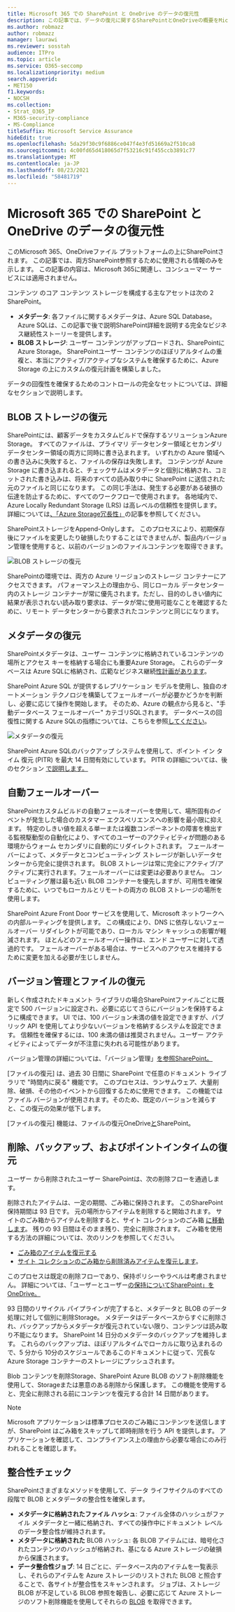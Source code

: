 ```yaml
---
title: Microsoft 365 での SharePoint と OneDrive のデータの復元性
description: この記事では、データの復元に関するSharePointとOneDriveの概要をMicrosoft 365。
ms.author: robmazz
author: robmazz
manager: laurawi
ms.reviewer: sosstah
audience: ITPro
ms.topic: article
ms.service: O365-seccomp
ms.localizationpriority: medium
search.appverid:
- MET150
f1.keywords:
- NOCSH
ms.collection:
- Strat_O365_IP
- M365-security-compliance
- MS-Compliance
titleSuffix: Microsoft Service Assurance
hideEdit: true
ms.openlocfilehash: 5da29f30c9f6886ce047f4e3fd51669a2f510ca8
ms.sourcegitcommit: 4c00fd65d418065d7f53216c91f455ccb3891c77
ms.translationtype: MT
ms.contentlocale: ja-JP
ms.lasthandoff: 08/23/2021
ms.locfileid: "58481719"
---
```

# <a name="sharepoint-and-onedrive-data-resiliency-in-microsoft-365"></a>Microsoft 365 での SharePoint と OneDrive のデータの復元性

このMicrosoft 365、OneDriveファイル プラットフォームの上にSharePointされます。 この記事では、両方SharePoint参照するために使用される情報のみを示します。 この記事の内容は、Microsoft 365に関連し、コンシューマー サービスには適用されません。

コンテンツ のコア コンテンツ ストレージを構成する主なアセットは次の 2 SharePoint。

- **メタデータ**: 各ファイルに関するメタデータは、Azure SQL Database。 Azure SQLは、この記事で後で説明SharePoint詳細を説明する完全なビジネス継続性ストーリーを提供します。
- **BLOB ストレージ**: ユーザー コンテンツがアップロードされ、SharePointにAzure Storage。 SharePointユーザー コンテンツのほぼリアルタイムの重複と、本当にアクティブ/アクティブなシステムを確保するために、Azure Storage の上にカスタムの復元計画を構築しました。

データの回復性を確保するためのコントロールの完全なセットについては、詳細なセクションで説明します。

## <a name="blob-storage-resilience"></a>BLOB ストレージの復元

SharePointには、顧客データをカスタムビルドで保存するソリューションAzure Storage。 すべてのファイルは、プライマリ データセンター領域とセカンダリ データセンター領域の両方に同時に書き込まれます。 いずれかの Azure 領域への書き込みに失敗すると、ファイルの保存は失敗します。 コンテンツが Azure Storage に書き込まれると、チェックサムはメタデータと個別に格納され、コミットされた書き込みは、将来のすべての読み取り中に SharePoint に送信された元のファイルと同じになります。 この同じ手法は、発生する必要がある破損の伝達を防止するために、すべてのワークフローで使用されます。 各地域内で、Azure Locally Redundant Storage (LRS) は高レベルの信頼性を提供します。 詳細については[、「Azure Storage冗長性」](/azure/storage/common/storage-redundancy-lrs)の記事を参照してください。

SharePointストレージをAppend-Onlyします。 このプロセスにより、初期保存後にファイルを変更したり破損したりすることはできませんが、製品内バージョン管理を使用すると、以前のバージョンのファイルコンテンツを取得できます。

![BLOB ストレージの復元](../media/assurance-blob-storage-resiliency-diagram.png)

SharePointの環境では、両方の Azure リージョンのストレージ コンテナーにアクセスできます。 パフォーマンス上の理由から、同じローカル データセンター内のストレージ コンテナーが常に優先されます。ただし、目的のしきい値内に結果が表示されない読み取り要求は、データが常に使用可能なことを確認するために、リモート データセンターから要求されたコンテンツと同じになります。

## <a name="metadata-resilience"></a>メタデータの復元

SharePointメタデータは、ユーザー コンテンツに格納されているコンテンツの場所とアクセス キーを格納する場合にも重要Azure Storage。 これらのデータベースは Azure SQLに格納され、広範なビジネス継続[性計画があります](/azure/sql-database/sql-database-business-continuity)。

SharePoint Azure SQL が提供するレプリケーション モデルを使用し、独自のオートメーション テクノロジを構築してフェールオーバーが必要かどうかを判断し、必要に応じて操作を開始します。 そのため、Azure の観点から見ると、"手動データベース フェールオーバー" カテゴリSQLされます。 データベースの回復性に関する Azure SQLの指標については、こちらを参照[してください](/azure/azure-sql/database/business-continuity-high-availability-disaster-recover-hadr-overview#recover-a-database-to-the-existing-server)。

![メタデータの復元](../media/assurance-metadata-resiliency-diagram.png)

SharePoint Azure SQLのバックアップ システムを使用して、ポイント イン タイム 復元 (PITR) を最大 14 日間有効にしています。 PITR の詳細については、後のセクション [で説明します。](#deletion-backup-and-point-in-time-restore)

## <a name="automated-failover"></a>自動フェールオーバー

SharePointカスタムビルドの自動フェールオーバーを使用して、場所固有のイベントが発生した場合のカスタマー エクスペリエンスへの影響を最小限に抑えます。 特定のしきい値を超える単一または複数コンポーネントの障害を検出する監視駆動型の自動化により、すべてのユーザーのアクティビティが問題のある環境からウォーム セカンダリに自動的にリダイレクトされます。 フェールオーバーによって、メタデータとコンピューティング ストレージが新しいデータセンターから完全に提供されます。 BLOB ストレージは常に完全にアクティブ/アクティブに実行されます。フェールオーバーには変更は必要ありません。 コンピューティング層は最も近い BLOB コンテナーを優先しますが、可用性を確保するために、いつでもローカルとリモートの両方の BLOB ストレージの場所を使用します。

SharePoint Azure Front Door サービスを使用して、Microsoft ネットワークへの内部ルーティングを提供します。 この構成により、DNS に依存しないフェールオーバー リダイレクトが可能であり、ローカル マシン キャッシュの影響が軽減されます。 ほとんどのフェールオーバー操作は、エンド ユーザーに対して透過的です。 フェールオーバーがある場合は、サービスへのアクセスを維持するために変更を加える必要が生じしません。

## <a name="versioning-and-files-restore"></a>バージョン管理とファイルの復元

新しく作成されたドキュメント ライブラリの場合SharePointファイルごとに既定で 500 バージョンに設定され、必要に応じてさらにバージョンを保持するように構成できます。 UI では、100 バージョン未満の値を設定できますが、パブリック API を使用してより少ないバージョンを格納するシステムを設定できます。 信頼性を確保するには、100 未満の値は推奨されません。ユーザー アクティビティによってデータが不注意に失われる可能性があります。

バージョン管理の詳細については、「バージョン管理」[を参照SharePoint。](/microsoft-365/community/versioning-basics-best-practices)

[ファイルの復元] は、過去 30 日間に SharePoint で任意のドキュメント ライブラリで "時間内に戻る" 機能です。 このプロセスは、ランサムウェア、大量削除、破損、その他のイベントから回復するために使用できます。 この機能ではファイル バージョンが使用されます。そのため、既定のバージョンを減らすと、この復元の効果が低下します。

[ファイルの復元] 機能は、ファイルの復元OneDrive[](https://support.office.com/article/Restore-a-document-library-317791c3-8bd0-4dfd-8254-3ca90883d39a)[と](https://support.office.com/article/restore-your-onedrive-fa231298-759d-41cf-bcd0-25ac53eb8a15)SharePoint。

## <a name="deletion-backup-and-point-in-time-restore"></a>削除、バックアップ、およびポイントインタイムの復元

ユーザー から削除されたユーザー SharePointは、次の削除フローを通過します。

削除されたアイテムは、一定の期間、ごみ箱に保持されます。 このSharePoint保持期間は 93 日です。 元の場所からアイテムを削除すると開始されます。 サイトのごみ箱からアイテムを削除すると、サイト コレクションのごみ箱 [に移動します](https://support.office.com/article/restore-deleted-items-from-the-site-collection-recycle-bin-5fa924ee-16d7-487b-9a0a-021b9062d14b)。 残りの 93 日間はそのまま残り、完全に削除されます。 ごみ箱を使用する方法の詳細については、次のリンクを参照してください。

- [ごみ箱のアイテムを復元する](https://support.office.com/article/Restore-items-in-the-Recycle-Bin-of-a-SharePoint-site-6df466b6-55f2-4898-8d6e-c0dff851a0be)
- [サイト コレクションのごみ箱から削除済みアイテムを復元します](https://support.office.com/article/Restore-deleted-items-from-the-site-collection-recycle-bin-5fa924ee-16d7-487b-9a0a-021b9062d14b)。

このプロセスは既定の削除フローであり、保持ポリシーやラベルは考慮されません。 詳細については、「ユーザーとユーザー[の保持についてSharePoint」をOneDrive。](/microsoft-365/compliance/retention-policies-sharepoint)

93 日間のリサイクル パイプラインが完了すると、メタデータと BLOB のデータ処理に対して個別に削除Storage。 メタデータはデータベースからすぐに削除され、バックアップからメタデータが復元されていない限り、コンテンツは読み取り不能になります。 SharePoint 14 日分のメタデータのバックアップを維持します。 これらのバックアップは、ほぼリアルタイムでローカルに取り込まれるので、5 分から 10[](/azure/sql-database/sql-database-automated-backups)分のスケジュールであるこのドキュメントに従って、冗長な Azure Storage コンテナーのストレージにプッシュされます。

Blob コンテンツを削除Storage、SharePoint Azure BLOB のソフト削除機能を使用して、Storageまたは悪意のある削除から保護します。 この機能を使用すると、完全に削除される前にコンテンツを復元する合計 14 日間があります。

>[!Note]
>Microsoft アプリケーションは標準プロセスのごみ箱にコンテンツを送信しますが、SharePoint はごみ箱をスキップして即時削除を行う API を提供します。 アプリケーションを確認して、コンプライアンス上の理由から必要な場合にのみ行われることを確認します。

## <a name="integrity-checks"></a>整合性チェック

SharePointさまざまなメソッドを使用して、データ ライフサイクルのすべての段階で BLOB とメタデータの整合性を確保します。

- **メタデータに格納されたファイル ハッシュ**: ファイル全体のハッシュがファイル メタデータと一緒に格納され、すべての操作中にドキュメント レベルのデータ整合性が維持されます。
- **メタデータに格納された** BLOB ハッシュ: 各 BLOB アイテムには、暗号化されたコンテンツのハッシュが格納され、基になる Azure ストレージの破損から保護されます。
- **データ整合性ジョブ**: 14 日ごとに、データベース内のアイテムを一覧表示し、それらのアイテムを Azure ストレージのリストされた BLOB と照合することで、各サイトが整合性をスキャンされます。 ジョブは、ストレージ BLOB が不足している BLOB 参照を報告し、必要に応じて Azure ストレージのソフト削除機能を使用してそれらの [BLOB](/azure/storage/blobs/soft-delete-blob-overview) を取得できます。
